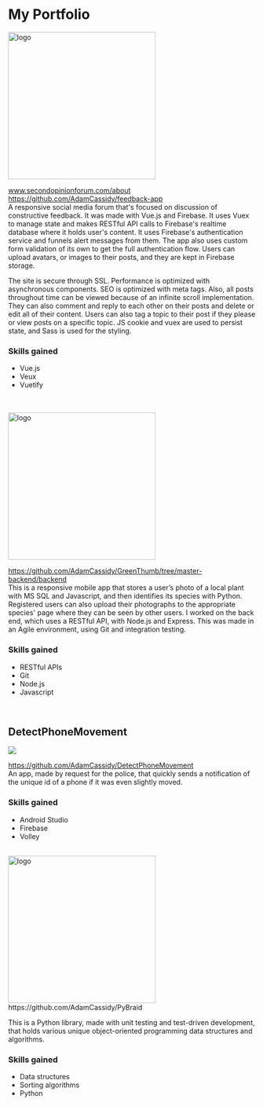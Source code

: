 # My Portfolio
<img src="https://user-images.githubusercontent.com/43080428/94694595-0181c880-0303-11eb-8f4b-ba93ecbeca20.png" alt="logo"  width="300"/>  

www.secondopinionforum.com/about
<br/>
https://github.com/AdamCassidy/feedback-app
<br/>
  A responsive social media forum that's focused on discussion of constructive feedback. It was made with Vue.js and Firebase. It uses Vuex to manage state and makes RESTful API calls to Firebase's realtime database where it holds user's content. It uses Firebase's authentication service and funnels alert messages from them. The app also uses custom form validation of its own to get the full authentication flow. Users can upload avatars, or images to their posts, and they are kept in Firebase storage. 
  
  The site is secure through SSL. Performance is optimized with asynchronous components. SEO is optimized with meta tags. Also, all posts throughout time can be viewed because of an infinite scroll implementation. They can also comment and reply to each other on their posts and delete or edit all of their content. Users can also tag a topic to their post if they please or view posts on a specific topic. JS cookie and vuex are used to persist state, and Sass is used for the styling.

### Skills gained
* Vue.js
* Veux
* Vuetify
<br/>  
<br/>

<img src="https://github.com/AdamCassidy/GreenThumb/blob/master/resources/logo.png" alt="logo" width="300"/>  

https://github.com/AdamCassidy/GreenThumb/tree/master-backend/backend <br/>
  This is a responsive mobile app that stores a user’s photo of a local plant with MS SQL and Javascript, and then identifies its species with Python. Registered users can also upload their photographs to the appropriate species' page where they can be seen by other users. I worked on the back end, which uses a RESTful API, with Node.js and Express. This was made in an Agile environment, using Git and integration testing. 

### Skills gained
* RESTful APIs
* Git
* Node.js
* Javascript
<br/>  
  
## DetectPhoneMovement
<img src="https://user-images.githubusercontent.com/43080428/96004770-c8208100-0e09-11eb-8826-6fabdddd0ed0.gif"/>

https://github.com/AdamCassidy/DetectPhoneMovement  
  An app, made by request for the police, that quickly sends a notification of the unique id of a phone if it was even slightly moved.

### Skills gained
* Android Studio
* Firebase
* Volley
<br/>
  
  
<img src="https://user-images.githubusercontent.com/43080428/96632706-1809b700-12e6-11eb-802e-4eeff573a661.png" alt="logo" width="300"/>
https://github.com/AdamCassidy/PyBraid  

  This is a Python library, made with unit testing and test-driven development, that holds various unique object-oriented programming data structures and algorithms.

### Skills gained
* Data structures
* Sorting algorithms
* Python
